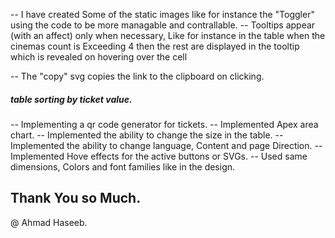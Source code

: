 -- I have created Some of the static images like for instance the "Toggler" using the code to be more managable and contrallable.
-- Tooltips appear (with an affect) only when necessary, Like for instance in the table when the cinemas count is Exceeding 4 then the rest are displayed in the tooltip which is revealed on hovering over the cell

-- The "copy" svg copies the link to the clipboard on clicking.
##### table sorting by ticket value.
-- Implementing a qr code generator for tickets.
-- Implemented Apex area chart.
-- Implemented the ability to change the size in the table.
-- Implemented the ability to change language, Content and page Direction.
-- Implemented Hove effects for the active buttons or SVGs.
-- Used same dimensions, Colors and font families like in the design.

## Thank You so Much.
@ Ahmad Haseeb.